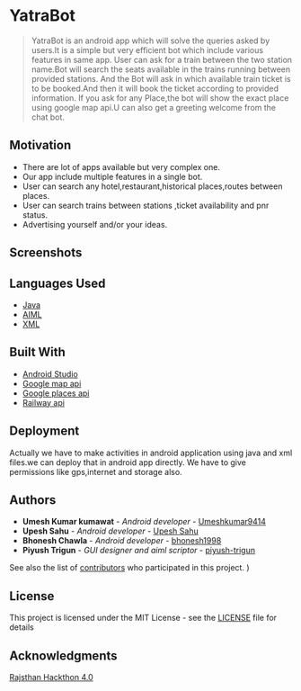 # YatraBot
> YatraBot is an android app which will solve the queries asked by users.It is a simple but very efficient bot which include various features in 
> same app.
> User can ask for a train between the two station name.Bot will search the seats available in the trains running between provided stations.
> And the Bot will ask in which available train ticket is to be booked.And then it will book the ticket according to provided information.
>If you ask for any Place,the bot will show the exact place using google map api.U can also get a greeting welcome from the chat bot.


## Motivation
* There are lot of apps available but very complex one.
* Our app include multiple features in a single bot. 
* User can search any hotel,restaurant,historical places,routes between places.
* User can search trains between stations ,ticket availability and pnr status. 
* Advertising yourself and/or your ideas.
## Screenshots


## Languages Used
* [Java](https://www.java.com/)
* [AIML](https://arxiv.org/)
* [XML](https://www.xmlfiles.com/xml)
## Built With
* [Android Studio](https://developer.android.com/studio/index.html)
* [Google map api](https://developers.google.com/maps/)
* [Google places api](https://developers.google.com/places/)
* [Railway api](https://railwayapi.com/)

## Deployment

Actually we have to make activities in android application using java and xml files.we can deploy that in android app directly.
We have to give permissions like gps,internet and storage also.

## Authors
* **Umesh Kumar kumawat** - *Android developer* - [Umeshkumar9414](https://github.com/Umeshkumar9414)
* **Upesh Sahu** - *Android developer* - [Upesh Sahu](https://github.com/upeshsahu)
* **Bhonesh Chawla** - *Android developer* - [bhonesh1998](https://github.com/bhonesh1998)
* **Piyush Trigun** - *GUI designer and aiml scriptor* - [piyush-trigun](https://github.com/piyush-trigun)

See also the list of [contributors](https://github.com/bhonesh1998/YatraBot/graphs/contributors) who participated in this project.
)
## License

This project is licensed under the MIT License - see the [LICENSE](LICENSE) file for details
## Acknowledgments
[Rajsthan Hackthon 4.0](http://itday.rajasthan.gov.in/hackathon.aspx)
